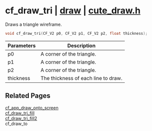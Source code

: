 # cf_draw_tri | [draw](https://github.com/RandyGaul/cute_framework/blob/master/docs/draw/README.md) | [cute_draw.h](https://github.com/RandyGaul/cute_framework/blob/master/include/cute_draw.h)

Draws a triangle wireframe.

```cpp
void cf_draw_tri(CF_V2 p0, CF_V2 p1, CF_V2 p2, float thickness);
```

Parameters | Description
--- | ---
p0 | A corner of the triangle.
p1 | A corner of the triangle.
p2 | A corner of the triangle.
thickness | The thickness of each line to draw.

## Related Pages

[cf_app_draw_onto_screen](https://github.com/RandyGaul/cute_framework/blob/master/docs/app/cf_app_draw_onto_screen.md)  
[cf_draw_tri_fill](https://github.com/RandyGaul/cute_framework/blob/master/docs/draw/cf_draw_tri_fill.md)  
[cf_draw_tri_fill2](https://github.com/RandyGaul/cute_framework/blob/master/docs/draw/cf_draw_tri_fill2.md)  
cf_draw_to  
